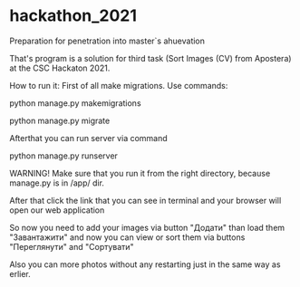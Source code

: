 # hackathon_2021
Preparation for penetration into master`s ahuevation

That's program is a solution for third task (Sort Images (CV) from Apostera) at the CSC Hackaton 2021.

How to run it: 
First of all make migrations. Use commands: 

python manage.py makemigrations

python manage.py migrate

Afterthat you can run server via command 

python manage.py runserver

WARNING! Make sure that you run it from the right directory, because manage.py is in /app/ dir.

After that click the link that you can see in terminal and your browser will open our web application

So now you need to add your images via button "Додати" than load them "Завантажити" and now you can view or sort them via buttons "Переглянути" and "Сортувати"

Also you can more photos without any restarting just in the same way as erlier.
